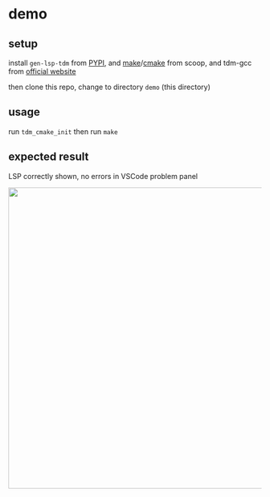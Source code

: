 # demo

## setup
install `gen-lsp-tdm` from [PYPI](pypi), and [make][make]/[cmake][cmake] from scoop, and tdm-gcc from [official website][tdm]

then clone this repo, change to directory `demo` (this directory)

## usage
run `tdm_cmake_init`
then run `make`

## expected result

LSP correctly shown, no errors in VSCode problem panel 

<image src="./image.png" width=600>

[pypi]: https://pypi.org/project/gen-lsp-tdm/
[make]: https://scoop.sh/#/apps?q=make&id=c43ff861c0f1713336e5304d85334a29ffb86317
[tdm]: https://jmeubank.github.io/tdm-gcc/
[cmake]: https://scoop.sh/#/apps?q=cmake&id=913cf5ee22ae638a30572d5c726b0adb2751ca91

